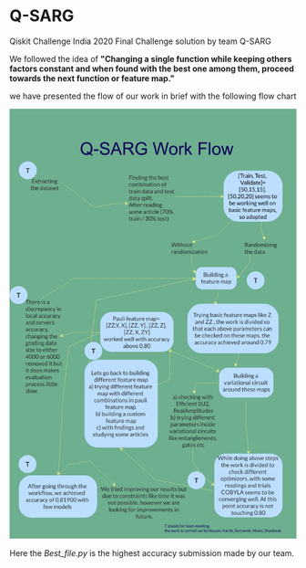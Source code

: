 # Q-SARG
Qiskit Challenge India 2020 Final Challenge solution by team Q-SARG

We followed the idea of **"Changing a single function while keeping others factors constant and when found with the best one among them, proceed towards the next function or feature map."**

we have presented the flow of our work in brief with the following flow chart 

![Flow-Chart](Q_SARG.jpg)

Here the *Best_file.py* is the highest accuracy submission made by our team.  

